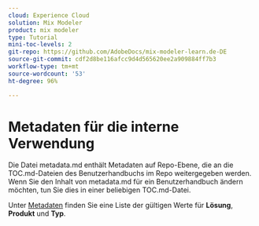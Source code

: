 ```yaml
---
cloud: Experience Cloud
solution: Mix Modeler
product: mix modeler
type: Tutorial
mini-toc-levels: 2
git-repo: https://github.com/AdobeDocs/mix-modeler-learn.de-DE
source-git-commit: cdf2d8be116afcc9d4d565620ee2a909884ff7b3
workflow-type: tm+mt
source-wordcount: '53'
ht-degree: 96%

---
```



# Metadaten für die interne Verwendung

Die Datei metadata.md enthält Metadaten auf Repo-Ebene, die an die TOC.md-Dateien des Benutzerhandbuchs im Repo weitergegeben werden. Wenn Sie den Inhalt von metadata.md für ein Benutzerhandbuch ändern möchten, tun Sie dies in einer beliebigen TOC.md-Datei.

Unter [Metadaten](https://experienceleague.adobe.com/docs/authoring-guide-exl/using/editing/user-guide-setup/metadata.html) finden Sie eine Liste der gültigen Werte für **Lösung**, **Produkt** und **Typ**.
